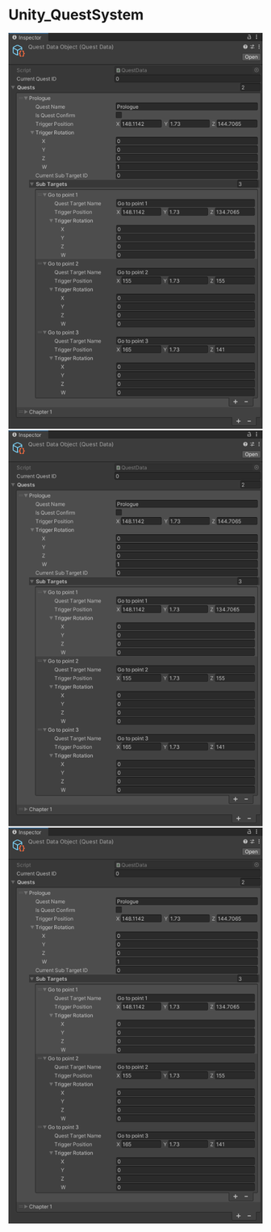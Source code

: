 # Unity_QuestSystem

![img](https://github.com/paveldrobny/Unity_QuestSystem/blob/main/QuestData.png)
![img](https://github.com/paveldrobny/Unity_QuestSystem/blob/main/QuestData.png)
![img](https://github.com/paveldrobny/Unity_QuestSystem/blob/main/QuestData.png)

